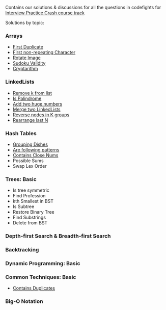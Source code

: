 Contains our solutions & discussions for all the questions in codefights for [Interview Practice Crash course track](https://codefights.com/interview-practice)

Solutions by topic:

### Arrays
* [First Duplicate](https://github.com/div1090/codemonkeys/tree/master/CodeFights/FirstDuplicate)
* [First non-repeating Character](https://github.com/div1090/codemonkeys/tree/master/CodeFights/firstNotRepeatingCharacter)
* [Rotate Image](https://github.com/div1090/codemonkeys/tree/master/CodeFights/rotateImage)
* [Sudoku Validity](https://github.com/div1090/codemonkeys/tree/master/CodeFights/Sudoku)
* [Cryptarithm](https://github.com/div1090/codemonkeys/tree/master/CodeFights/cryptarithm)

### LinkedLists
* [Remove k from list](https://github.com/div1090/codemonkeys/tree/master/CodeFights/removeKFromList)
* [Is Palindrome](https://github.com/div1090/codemonkeys/tree/master/CodeFights/isListPalindrome)
* [Add two huge numbers](https://github.com/div1090/codemonkeys/tree/master/CodeFights/addTwoHugeNumbers)
* [Merge two LinkedLists](https://github.com/div1090/codemonkeys/tree/master/CodeFights/mergeTwoLinkedLists)
* [Reverse nodes in K groups](https://github.com/div1090/codemonkeys/tree/master/CodeFights/reverseNodesInKGroups)
* [Rearrange last N](https://github.com/div1090/codemonkeys/tree/master/CodeFights/rearrangeLastN)

### Hash Tables
* [Grouping Dishes](https://github.com/div1090/codemonkeys/tree/master/CodeFights/groupingDishes)
* [Are following patterns](https://github.com/div1090/codemonkeys/tree/master/CodeFights/areFollowingPatterns)
* [Contains Close Nums](https://github.com/div1090/codemonkeys/tree/master/CodeFights/containsCloseNums)
* Possible Sums
* Swap Lex Order

### Trees: Basic
* Is tree symmetric
* Find Profession
* kth Smallest in BST
* Is Subtree
* Restore Binary Tree
* Find Substrings
* Delete from BST

### Depth-first Search & Breadth-first Search

### Backtracking

### Dynamic Programming: Basic

### Common Techniques: Basic
* [Contains Duplicates](https://github.com/div1090/codemonkeys/tree/master/CodeFights/containsDuplicates)
### Big-O Notation
